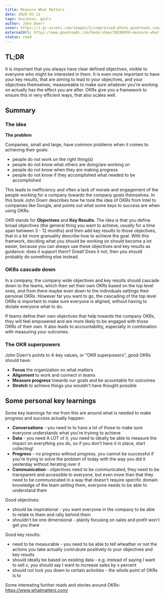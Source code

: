 ```yaml
---
title: Measure What Matters
date: 2020-02-12
tags: business, goals
author: John Doerr
cover: https://i.gr-assets.com/images/S/compressed.photo.goodreads.com/books/1521104315l/39286958._SY475_.jpg
externalUrl: https://www.goodreads.com/book/show/39286958-measure-what-matters
status: read
---
```


## TL;DR

It is important that you always have clear defined objectives, visible to everyone who might be interested in them. It is even more important to have your key results, that are aiming to lead to your objectives, and your objectives themselves, measureable to make sure whatever you're working on actually has the effect you are after. OKRs give you a framework to ensure this in very efficient ways, that also scales well.

## Summary

### The idea

**The problem**

Companies, small and large, have common problems when it comes to achieving their goals:

- people do not work on the right thing(s)
- people do not know what others are doing/are working on
- people do not know when they are making progress
- people do not know if they accomplished what needed to be accomplished

This leads to inefficiency and often a lack of morale and engagement of the people working for a company towards the company goals themselves. In this book John Doerr describes how he took the idea of OKRs from Intel to companies like Google, and points out what some keys to success are when using OKRs.

OKR stands for **Objectives** and **Key Results**. The idea is that you define broad objectives (the general thing you want to achieve, usually for a time span between 3 - 12 months) and then add key results to those objectives, that in a bit more granuality describe how to achieve the goal. With this framwork, deciding what you should be working on should become a lot easier, because you can always use these objectives and key results as guidance: does it support them? Great! Does it not, then you should probably do something else instead.

### OKRs cascade down

In a company, the company wide objectives and key results should cascade down to the teams, which then set their own OKRs based on the top level ones, and from there maybe even down to the individuals settings their personal OKRs. However far you want to go, the cascading of the top level OKRs is important to make sure everyone is aligned, without having to dictate everyone what to do.

If teams define their own objectives that help towards the company OKRs, they will feel empowered and are more likely to be engaged with those OKRs of their own. It also leads to accountability, especially in combination with measuring your outcomes.

### The OKR superpowers

John Doerr’s points to 4-key values, or "OKR superpowers", good OKRs should have:

- **Focus** the organization on what matters
- **Alignment** to work and connect in teams
- **Measure progress** towards our goals and be acountable for outcomes
- **Stretch** to achieve things you wouldn’t have thought possible

## Some personal key learnings

Some key learnings for me from this are around what is needed to make progress and success actually happen:

- **Conversations** - you need to to have a lot of those to make sure everyone understands what you're tryinng to achieve
- **Data** - you need A LOT of it, you need to ideally be able to measure the impact on everything you do, so if you don't have it in place, start collecting!
- **Progress** - no progress without progress, you cannot be successful if you're trying to solve the problem of today with the way you did it yesterday without iterating over it
- **Communication** - objectives need to be communicated, they need to be transparent and accessible to everyone, but even more than that they need to be communicated in a way that doesn't require specific domain knowledge of the team setting them, everyone needs to be able to understand them

Good objectives:

- should be inspirational - you want everyone in the company to be able to relate to them and rally behind them
- shouldn't be one dimensional - plainly focusing on sales and profit won't get you there

Good key results:

- need to be measurable - you need to be able to tell wheather or not the actions you take actually contrubute positively to your objectives and key results
- should ideally be based on existing data - e.g. instead of saying I want to sell x, you should say I want to increase sales by x percent
- should not lock you down to certain activities - the whole point of OKRs is to

Some interesting further reads and stories around OKRs: https://www.whatmatters.com/
